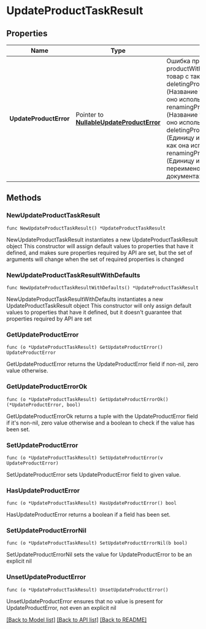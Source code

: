 # UpdateProductTaskResult

## Properties

Name | Type | Description | Notes
------------ | ------------- | ------------- | -------------
**UpdateProductError** | Pointer to [**NullableUpdateProductError**](UpdateProductError.md) | Ошибка при обновлении товара  productWithSameNameExists (Уже есть товар с таким названием)  deletingProductNameThatUsedInDocuments (Название товара нельзя удалить, так как оно используется в документах)  renamingProductNameThatUsedInDocuments (Название товара нельзя изменить, так как оно используется в документах)  deletingProductUnitThatUsedInDocuments (Единицу измерения нельзя удалить, так как она используется в документах)  renamingProductUnitThatUsedInDocuments (Единицу измерения нельзя переименовать, так как она используется в документах) | [optional] 

## Methods

### NewUpdateProductTaskResult

`func NewUpdateProductTaskResult() *UpdateProductTaskResult`

NewUpdateProductTaskResult instantiates a new UpdateProductTaskResult object
This constructor will assign default values to properties that have it defined,
and makes sure properties required by API are set, but the set of arguments
will change when the set of required properties is changed

### NewUpdateProductTaskResultWithDefaults

`func NewUpdateProductTaskResultWithDefaults() *UpdateProductTaskResult`

NewUpdateProductTaskResultWithDefaults instantiates a new UpdateProductTaskResult object
This constructor will only assign default values to properties that have it defined,
but it doesn't guarantee that properties required by API are set

### GetUpdateProductError

`func (o *UpdateProductTaskResult) GetUpdateProductError() UpdateProductError`

GetUpdateProductError returns the UpdateProductError field if non-nil, zero value otherwise.

### GetUpdateProductErrorOk

`func (o *UpdateProductTaskResult) GetUpdateProductErrorOk() (*UpdateProductError, bool)`

GetUpdateProductErrorOk returns a tuple with the UpdateProductError field if it's non-nil, zero value otherwise
and a boolean to check if the value has been set.

### SetUpdateProductError

`func (o *UpdateProductTaskResult) SetUpdateProductError(v UpdateProductError)`

SetUpdateProductError sets UpdateProductError field to given value.

### HasUpdateProductError

`func (o *UpdateProductTaskResult) HasUpdateProductError() bool`

HasUpdateProductError returns a boolean if a field has been set.

### SetUpdateProductErrorNil

`func (o *UpdateProductTaskResult) SetUpdateProductErrorNil(b bool)`

 SetUpdateProductErrorNil sets the value for UpdateProductError to be an explicit nil

### UnsetUpdateProductError
`func (o *UpdateProductTaskResult) UnsetUpdateProductError()`

UnsetUpdateProductError ensures that no value is present for UpdateProductError, not even an explicit nil

[[Back to Model list]](../README.md#documentation-for-models) [[Back to API list]](../README.md#documentation-for-api-endpoints) [[Back to README]](../README.md)


